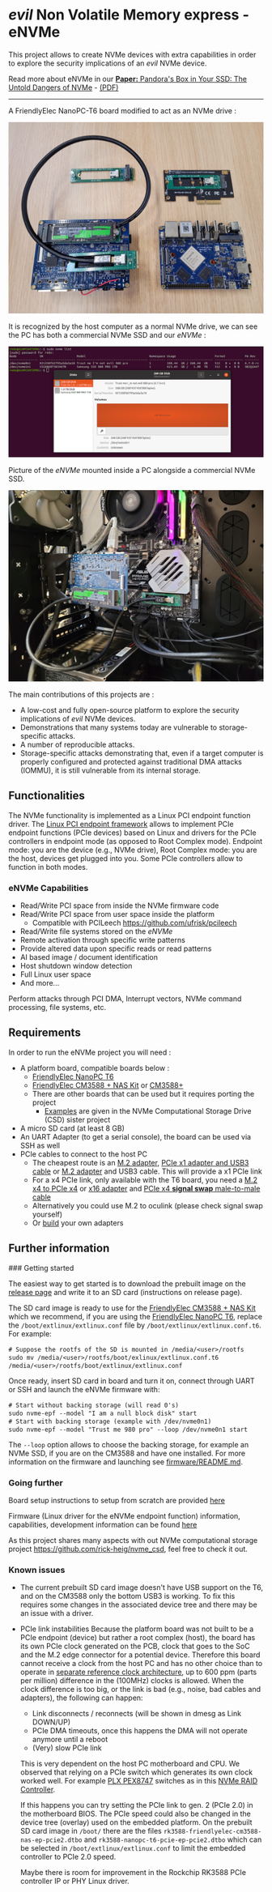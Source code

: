 # *evil* Non Volatile Memory express - eNVMe

This project allows to create NVMe devices with extra capabilities in order to explore the security implications of an *evil* NVMe device.

Read more about eNVMe in our [**Paper:** Pandora's Box in Your SSD: The Untold Dangers of NVMe](https://arxiv.org/abs/2411.00439) - [(PDF)](https://arxiv.org/pdf/2411.00439)

---

A FriendlyElec NanoPC-T6 board modified to act as an NVMe drive :

![T6](res/pictures/T6.jpg)

It is recognized by the host computer as a normal NVMe drive, we can see the PC has both a commercial NVMe SSD and our *eNVMe* :

![Trust me](res/screenshots/notevil.png)

Picture of the *eNVMe* mounted inside a PC alongside a commercial NVMe SSD.

![T6 mounted](res/pictures/T6_mounted.jpg)

The main contributions of this projects are :

- A low-cost and fully open-source platform to explore the security implications of *evil* NVMe devices.
- Demonstrations that many systems today are vulnerable to storage-specific attacks.
- A number of reproducible attacks.
- Storage-specific attacks demonstrating that, even if a target computer is properly configured and protected against traditional DMA attacks (IOMMU), it is still vulnerable from its internal storage.

## Functionalities

The NVMe functionality is implemented as a Linux PCI endpoint function driver.
The [Linux PCI endpoint framework](https://www.kernel.org/doc/html/latest/PCI/endpoint/index.html) allows to implement PCIe endpoint functions (PCIe devices) based on Linux and drivers for the PCIe controllers in endpoint mode (as opposed to Root Complex mode). Endpoint mode: you are the device (e.g., NVMe drive), Root Complex mode: you are the host, devices get plugged into you. Some PCIe controllers allow to function in both modes.

### eNVMe Capabilities

- Read/Write PCI space from inside the NVMe firmware code
- Read/Write PCI space from user space inside the platform
  - Compatible with PCILeech https://github.com/ufrisk/pcileech
- Read/Write file systems stored on the *eNVMe*
- Remote activation through specific write patterns
- Provide altered data upon specific reads or read patterns
- AI based image / document identification
- Host shutdown window detection
- Full Linux user space
- And more...

Perform attacks through PCI DMA, Interrupt vectors, NVMe command processing, file systems, etc.

## Requirements

In order to run the eNVMe project you will need :

- A platform board, compatible boards below :
  - [FriendlyElec NanoPC T6](https://www.friendlyelec.com/index.php?route=product/product&product_id=292)
  - [FriendlyElec CM3588 + NAS Kit](https://www.friendlyelec.com/index.php?route=product/product&product_id=294) or [CM3588+](https://www.friendlyelec.com/index.php?route=product/product&product_id=299)
  - There are other boards that can be used but it requires porting the project
    - [Examples](https://github.com/rick-heig/nvme_csd/tree/main/platforms) are given in the NVMe Computational Storage Drive (CSD) sister project
- A micro SD card (at least 8 GB)
- An UART Adapter (to get a serial console), the board can be used via SSH as well
- PCIe cables to connect to the host PC
  - The cheapest route is an [M.2 adapter](https://www.aliexpress.com/item/1005003495492506.html), [PCIe x1 adapter and USB3 cable](https://www.aliexpress.com/item/10000349570647.html) or [M.2 adapter](https://www.aliexpress.com/item/1005003495492506.html) and USB3 cable. This will provide a x1 PCIe link
  - For a x4 PCIe link, only available with the T6 board, you need a [M.2 x4 to PCIe x4](https://www.delock.com/produkt/62584/merkmale.html) or [x16 adapter](https://www.delock.com/produkt/64133/merkmale.html?f=s) and [PCIe x4 **signal swap** male-to-male cable](http://www.adtlink.cn/en/product/R22SS.html)
  - Alternatively you could use M.2 to oculink (please check signal swap yourself)
  - Or [build](https://github.com/rick-heig/nvme_csd/tree/main/pcb) your own adapters

## Further information

### Getting started

The easiest way to get started is to download the prebuilt image on the [release page](https://github.com/rick-heig/eNVMe/releases/) and write it to an SD card (instructions on release page).

The SD card image is ready to use for the [FriendlyElec CM3588 + NAS Kit](https://www.friendlyelec.com/index.php?route=product/product&product_id=294) which we recommend, if you are using the [FriendlyElec NanoPC T6](https://www.friendlyelec.com/index.php?route=product/product&product_id=292), replace the `/boot/extlinux/extlinux.conf` file by `/boot/extlinux/extlinux.conf.t6`. For example:

```shell
# Suppose the rootfs of the SD is mounted in /media/<user>/rootfs
sudo mv /media/<user>/rootfs/boot/exlinux/extlinux.conf.t6 /media/<user>/rootfs/boot/extlinux/extlinux.conf
```

Once ready, insert SD card in board and turn it on, connect through UART or SSH and launch the eNVMe firmware with:

```shell
# Start without backing storage (will read 0's)
sudo nvme-epf --model "I am a null block disk" start
# Start with backing storage (example with /dev/nvme0n1)
sudo nvme-epf --model "Trust me 980 pro" --loop /dev/nvme0n1 start
```

The `--loop` option allows to choose the backing storage, for example an NVMe SSD, if you are on the CM3588 and have one installed. For more information on the firmware and launching see [firmware/README.md](firmware/README.md).

### Going further

Board setup instructions to setup from scratch are provided [here](doc/platform.md)

Firmware (Linux driver for the eNVMe endpoint function) information, capabilities, development information can be found [here](firmware)

As this project shares many aspects with out NVMe computational storage project https://github.com/rick-heig/nvme_csd, feel free to check it out.

### Known issues

- The current prebuilt SD card image doesn't have USB support on the T6, and on the CM3588 only the bottom USB3 is working.
  To fix this requires some changes in the associated device tree and there may be an issue with a driver.
- PCIe link instabilities
  Because the platform board was not built to be a PCIe endpoint (device) but rather a root complex (host), the board has its own PCIe clock generated on the PCB, clock that goes to the SoC and the M.2 edge connector for a potential device. Therefore this board cannot receive a clock from the host PC and has no other choice than to operate in [separate reference clock architecture](https://www.ti.com/lit/an/snaa386/snaa386.pdf), up to 600 ppm (parts per million) difference in the (100MHz) clocks is allowed.
  When the clock difference is too big, or the link is bad (e.g., noise, bad cables and adapters), the following can happen:
    - Link disconnects / reconnects (will be shown in dmesg as Link DOWN/UP)
    - PCIe DMA timeouts, once this happens the DMA will not operate anymore until a reboot
    - (Very) slow PCIe link

  This is very dependent on the host PC motherboard and CPU. We observed that relying on a PCIe switch which generates its own clock worked well. For example [PLX PEX8747](https://www.broadcom.com/products/pcie-switches-retimers/pcie-switches/pex8747) switches as in this [NVMe RAID Controller](https://www.highpoint-tech.com/product-page/ssd7101a-1).

  If this happens you can try setting the PCIe link to gen. 2 (PCIe 2.0) in the motherboard BIOS. The PCIe speed could also be changed in the device tree (overlay) used on the embedded platform. On the prebuilt SD card image in `/boot/` there are the files `rk3588-friendlyelec-cm3588-nas-ep-pcie2.dtbo` and `rk3588-nanopc-t6-pcie-ep-pcie2.dtbo` which can be selected in `/boot/extlinux/extlinux.conf` to limit the embedded controller to PCIe 2.0 speed.

  Maybe there is room for improvement in the Rockchip RK3588 PCIe controller IP or PHY Linux driver.